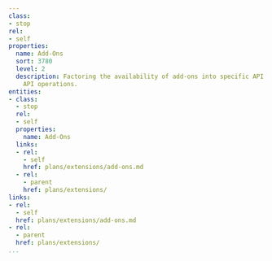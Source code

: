 ```yaml
---
class:
- stop
rel:
- self
properties:
  name: Add-Ons
  sort: 3780
  level: 2
  description: Factoring the availability of add-ons into specific API plans or overall
    API operations.
entities:
- class:
  - stop
  rel:
  - self
  properties:
    name: Add-Ons
  links:
  - rel:
    - self
    href: plans/extensions/add-ons.md
  - rel:
    - parent
    href: plans/extensions/
links:
- rel:
  - self
  href: plans/extensions/add-ons.md
- rel:
  - parent
  href: plans/extensions/
...
```

